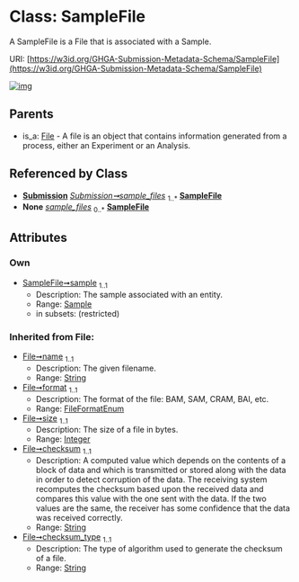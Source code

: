 
# Class: SampleFile


A SampleFile is a File that is associated with a Sample.

URI: [https://w3id.org/GHGA-Submission-Metadata-Schema/SampleFile](https://w3id.org/GHGA-Submission-Metadata-Schema/SampleFile)


[![img](https://yuml.me/diagram/nofunky;dir:TB/class/[Submission],[Sample]<sample%201..1-%20[SampleFile&#124;name(i):string;format(i):FileFormatEnum;size(i):integer;checksum(i):string;checksum_type(i):string;alias(i):string],[Submission]++-%20sample_files%201..*>[SampleFile],[Submission]-%20sample_files(i)%200..*>[SampleFile],[File]^-[SampleFile],[Sample],[File],[Attribute])](https://yuml.me/diagram/nofunky;dir:TB/class/[Submission],[Sample]<sample%201..1-%20[SampleFile&#124;name(i):string;format(i):FileFormatEnum;size(i):integer;checksum(i):string;checksum_type(i):string;alias(i):string],[Submission]++-%20sample_files%201..*>[SampleFile],[Submission]-%20sample_files(i)%200..*>[SampleFile],[File]^-[SampleFile],[Sample],[File],[Attribute])

## Parents

 *  is_a: [File](File.md) - A file is an object that contains information generated from a process, either an Experiment or an Analysis.

## Referenced by Class

 *  **[Submission](Submission.md)** *[Submission➞sample_files](Submission_sample_files.md)*  <sub>1..\*</sub>  **[SampleFile](SampleFile.md)**
 *  **None** *[sample_files](sample_files.md)*  <sub>0..\*</sub>  **[SampleFile](SampleFile.md)**

## Attributes


### Own

 * [SampleFile➞sample](SampleFile_sample.md)  <sub>1..1</sub>
     * Description: The sample associated with an entity.
     * Range: [Sample](Sample.md)
     * in subsets: (restricted)

### Inherited from File:

 * [File➞name](File_name.md)  <sub>1..1</sub>
     * Description: The given filename.
     * Range: [String](types/String.md)
 * [File➞format](File_format.md)  <sub>1..1</sub>
     * Description: The format of the file: BAM, SAM, CRAM, BAI, etc.
     * Range: [FileFormatEnum](FileFormatEnum.md)
 * [File➞size](File_size.md)  <sub>1..1</sub>
     * Description: The size of a file in bytes.
     * Range: [Integer](types/Integer.md)
 * [File➞checksum](File_checksum.md)  <sub>1..1</sub>
     * Description: A computed value which depends on the contents of a block of data and which is transmitted or stored along with the data in order to detect corruption of the data. The receiving system recomputes the checksum based upon the received data and compares this value with the one sent with the data. If the two values are the same, the receiver has some confidence that the data was received correctly.
     * Range: [String](types/String.md)
 * [File➞checksum_type](File_checksum_type.md)  <sub>1..1</sub>
     * Description: The type of algorithm used to generate the checksum of a file.
     * Range: [String](types/String.md)

